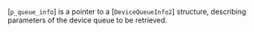 [`p_queue_info`] is a pointer to a [`DeviceQueueInfo2`] structure,
describing parameters of the device queue to be retrieved.